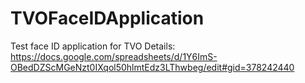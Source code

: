 # TVOFaceIDApplication
Test face ID application for TVO
Details: https://docs.google.com/spreadsheets/d/1Y6ImS-OBedDZScMGeNzt0IXqol50hlmtEdz3LThwbeg/edit#gid=378242440
